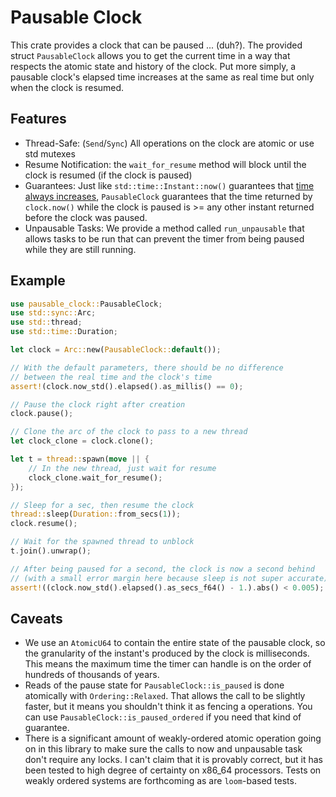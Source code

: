 # Pausable Clock

This crate provides a clock that can be paused ... (duh?). The provided struct `PausableClock` allows you to get the current time in a way that respects the atomic state and history of the clock.  Put more simply, a pausable clock's elapsed time increases at the same as real time but only when the clock is resumed.

## Features
- Thread-Safe: (`Send`/`Sync`) All operations on the clock are atomic or use std mutexes
- Resume Notification: the `wait_for_resume` method will block until the clock is resumed (if the clock is paused)
- Guarantees: Just like `std::time::Instant::now()` guarantees that [time always increases](https://doc.rust-lang.org/src/std/time.rs.html#238), `PausableClock` guarantees that the time returned by `clock.now()` while the clock is paused is >= any other instant returned before the clock was paused.
- Unpausable Tasks: We provide a method called `run_unpausable` that allows tasks to be run that can prevent the timer from being paused while they are still running.

## Example

```rust
use pausable_clock::PausableClock;
use std::sync::Arc;
use std::thread;
use std::time::Duration;

let clock = Arc::new(PausableClock::default());

// With the default parameters, there should be no difference
// between the real time and the clock's time
assert!(clock.now_std().elapsed().as_millis() == 0);

// Pause the clock right after creation
clock.pause();

// Clone the arc of the clock to pass to a new thread
let clock_clone = clock.clone();

let t = thread::spawn(move || {
    // In the new thread, just wait for resume
    clock_clone.wait_for_resume();
});

// Sleep for a sec, then resume the clock
thread::sleep(Duration::from_secs(1));
clock.resume();

// Wait for the spawned thread to unblock
t.join().unwrap();

// After being paused for a second, the clock is now a second behind
// (with a small error margin here because sleep is not super accurate)
assert!((clock.now_std().elapsed().as_secs_f64() - 1.).abs() < 0.005);
```

## Caveats
- We use an `AtomicU64` to contain the entire state of the pausable clock, so the granularity of the instant's produced by the clock is milliseconds. This means the maximum time the timer can handle is on the order of hundreds of thousands of years.
- Reads of the pause state for `PausableClock::is_paused` is done atomically with `Ordering::Relaxed`. That allows the call to be slightly faster, but it means you shouldn't think it as fencing a operations. You can use `PausableClock::is_paused_ordered` if you need that kind of guarantee.
- There is a significant amount of weakly-ordered atomic operation going on in this library to make sure the calls to now and unpausable task don't require any locks. I can't claim that it is provably correct, but it has been tested to high degree of certainty on x86_64 processors. Tests on weakly ordered systems are forthcoming as are `loom`-based tests.
